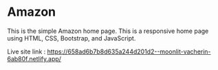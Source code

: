 # Amazon
This is the simple Amazon home page. This is a responsive home page using HTML, CSS, Bootstrap, and JavaScript.

Live site link : https://658ad6b7b8d635a244d201d2--moonlit-vacherin-6ab80f.netlify.app/
